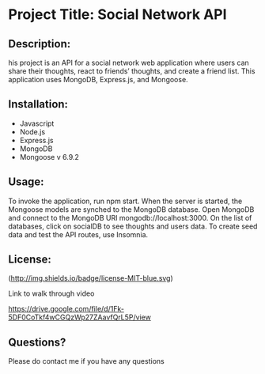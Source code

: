 # Project Title: Social Network API

## Description:

his project is an API for a social network web application where users can share their thoughts, react to friends’ thoughts, and create a friend list. This application uses MongoDB, Express.js, and Mongoose.


## Installation:
 - Javascript
 - Node.js
 - Express.js
 - MongoDB
 - Mongoose v 6.9.2

 ## Usage:

 
 To invoke the application, run npm start.
 When the server is started, the Mongoose models are synched to the MongoDB database.
 Open MongoDB and connect to the MongoDB URI mongodb://localhost:3000. On the list of databases, click on socialDB to see thoughts and users data.
 To create seed data and test the API routes, use Insomnia. 


 
 ## License:
  (http://img.shields.io/badge/license-MIT-blue.svg)

  Link to walk through video

  https://drive.google.com/file/d/1Fk-5DF0CoTkf4wCGQzWp27ZAavfQrL5P/view




## Questions?

Please do contact me if you have any questions
  
   